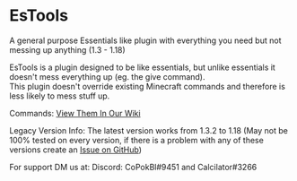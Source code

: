 # EsTools
A general purpose Essentials like plugin with everything you need but not messing up anything (1.3 - 1.18)

EsTools is a plugin designed to be like essentials, but unlike essentials it doesn't mess everything up (eg. the give command).  
This plugin doesn't override existing Minecraft commands and therefore is less likely to mess stuff up.

Commands:
[View Them In Our Wiki](https://github.com/CoPokBl/EsTools/wiki/commands)


Legacy Version Info:
The latest version works from 1.3.2 to 1.18 (May not be 100% tested on every version, if there is a problem with any of these versions create an [Issue on GitHub](https://github.com/CoPokBl/EsTools/issues))

For support DM us at: Discord: CoPokBl#9451 and Calcilator#3266
